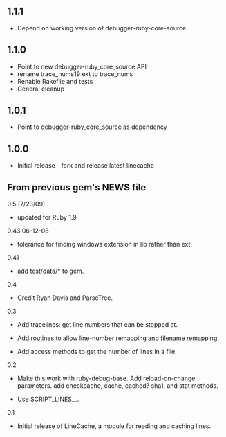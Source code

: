## 1.1.1
* Depend on working version of debugger-ruby-core-source

## 1.1.0
* Point to new debugger-ruby_core_source API
* rename trace_nums19 ext to trace_nums
* Renable Rakefile and tests
* General cleanup

## 1.0.1
* Point to debugger-ruby_core_source as dependency

## 1.0.0
* Initial release - fork and release latest linecache

## From previous gem's NEWS file

0.5 (7/23/09)
- updated for Ruby 1.9

0.43
06-12-08
- tolerance for finding windows extension in lib rather than ext.

0.41 
- add test/data/* to gem.

0.4
- Credit Ryan Davis and ParseTree.

0.3
- Add tracelines: get line numbers that can be stopped at.

- Add routines to allow line-number 
  remapping and filename remapping. 

- Add access methods to get the number of lines in a file.

0.2
- Make this work with ruby-debug-base. Add reload-on-change parameters.
  add checkcache, cache, cached? sha1, and stat methods. 
  
- Use SCRIPT_LINES__.

0.1

- Initial release of LineCache, a module for reading and caching lines.
